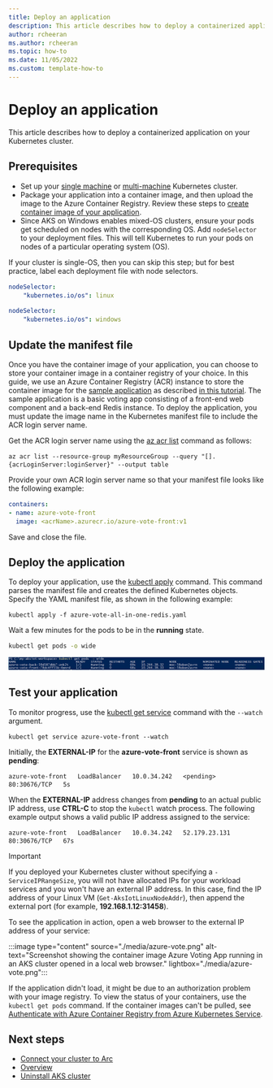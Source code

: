 ```yaml
---
title: Deploy an application
description: This article describes how to deploy a containerized application to a Kubernetes cluster. 
author: rcheeran
ms.author: rcheeran
ms.topic: how-to
ms.date: 11/05/2022
ms.custom: template-how-to
---
```


# Deploy an application

This article describes how to deploy a containerized application on your Kubernetes cluster.

## Prerequisites

- Set up your [single machine](aks-lite-howto-single-node-deployment.md) or [multi-machine](aks-lite-howto-multi-node-deployment.md) Kubernetes cluster.
- Package your application into a container image, and then upload the image to the Azure Container Registry. Review these steps to [create container image of your application](tutorial-kubernetes-prepare-application.md).
- Since AKS on Windows enables mixed-OS clusters, ensure your pods get scheduled on nodes with the corresponding OS. Add `nodeSelector` to your deployment files. This will tell Kubernetes to run your pods on nodes of a particular operating system (OS).

If your cluster is single-OS, then you can skip this step; but for best practice, label each deployment file with node selectors.

```yaml
nodeSelector:
    "kubernetes.io/os": linux
```

```yaml
nodeSelector:
    "kubernetes.io/os": windows
```

## Update the manifest file

Once you have the container image of your application, you can choose to store your container image in a container registry of your choice. In this guide, we use an Azure Container Registry (ACR) instance to store the container image for the [sample application][sample-application] as described [in this tutorial](tutorial-kubernetes-prepare-application.md). The sample application is a basic voting app consisting of a front-end web component and a back-end Redis instance. To deploy the application, you must update the image name in the Kubernetes manifest file to include the ACR login server name.

Get the ACR login server name using the [az acr list][az-acr-list] command as follows:

```azurecli
az acr list --resource-group myResourceGroup --query "[].{acrLoginServer:loginServer}" --output table
```

Provide your own ACR login server name so that your manifest file looks like the following example:

```yaml
containers:
- name: azure-vote-front
  image: <acrName>.azurecr.io/azure-vote-front:v1
```

Save and close the file.

## Deploy the application

To deploy your application, use the [kubectl apply][kubectl-apply] command. This command parses the manifest file and creates the defined Kubernetes objects. Specify the YAML manifest file, as shown in the following example:

```console
kubectl apply -f azure-vote-all-in-one-redis.yaml
```

Wait a few minutes for the pods to be in the **running** state.

```bash
kubectl get pods -o wide
```

![Screenshot of results showing linux pods running.](media/aks-lite/linux-pods-running.png)

## Test your application

To monitor progress, use the [kubectl get service][kubectl-get] command with the `--watch` argument.

```console
kubectl get service azure-vote-front --watch
```

Initially, the **EXTERNAL-IP** for the **azure-vote-front** service is shown as **pending**:

```output
azure-vote-front   LoadBalancer   10.0.34.242   <pending>     80:30676/TCP   5s
```

When the **EXTERNAL-IP** address changes from **pending** to an actual public IP address, use **CTRL-C** to stop the `kubectl` watch process. The following example output shows a valid public IP address assigned to the service:

```output
azure-vote-front   LoadBalancer   10.0.34.242   52.179.23.131   80:30676/TCP   67s
```

> [!IMPORTANT]
> If you deployed your Kubernetes cluster without specifying a `-ServiceIPRangeSize`, you will not have allocated IPs for your workload services and you won't have an external IP address. In this case, find the IP address of your Linux VM (`Get-AksIotLinuxNodeAddr`), then append the external port (for example, **192.168.1.12:31458**).

To see the application in action, open a web browser to the external IP address of your service:

:::image type="content" source="./media/azure-vote.png" alt-text="Screenshot showing the container image Azure Voting App running in an AKS cluster opened in a local web browser." lightbox="./media/azure-vote.png":::

If the application didn't load, it might be due to an authorization problem with your image registry. To view the status of your containers, use the `kubectl get pods` command. If the container images can't be pulled, see [Authenticate with Azure Container Registry from Azure Kubernetes Service](/azure/aks/cluster-container-registry-integration?bc=/azure/container-registry/breadcrumb/toc.json&toc=/azure/container-registry/toc.json).

## Next steps

- [Connect your cluster to Arc](aks-lite-howto-connect-to-arc.md)
- [Overview](aks-lite-overview.md)
- [Uninstall AKS cluster](aks-lite-howto-uninstall.md)

[sample-application]: https://github.com/Azure-Samples/azure-voting-app-redis
[kubectl-apply]: https://kubernetes.io/docs/reference/generated/kubectl/kubectl-commands#apply
[kubectl-get]: https://kubernetes.io/docs/reference/generated/kubectl/kubectl-commands#get
[az-acr-list]: /cli/azure/acr
